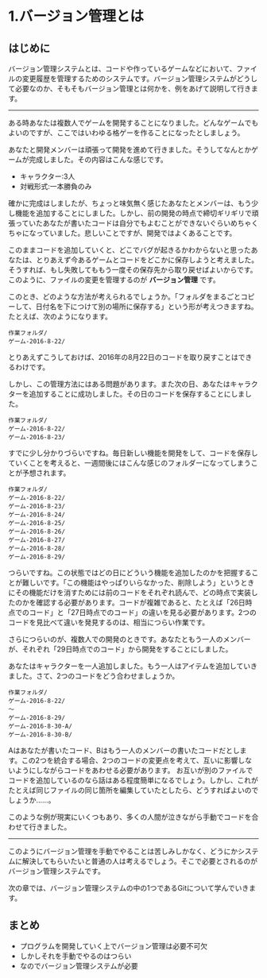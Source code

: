# 1.バージョン管理とは

## はじめに

バージョン管理システムとは、コードや作っているゲームなどにおいて、ファイルの変更履歴を管理するためのシステムです。バージョン管理システムがどうして必要なのか、そもそもバージョン管理とは何かを、例をあげて説明して行きます。

---

ある時あなたは複数人でゲームを開発することになりました。どんなゲームでもよいのですが、ここではいわゆる格ゲーを作ることになったとしましょう。

あなたと開発メンバーは頑張って開発を進めて行きました。そうしてなんとかゲームが完成しました。その内容はこんな感じです。

* キャラクター:3人
* 対戦形式:一本勝負のみ

確かに完成はしましたが、ちょっと味気無く感じたあなたとメンバーは、もう少し機能を追加することにしました。しかし、前の開発の時点で締切ギリギリで頑張っていたあなたが書いたコードは自分でもよむことができないぐらいめちゃくちゃになっていました。悲しいことですが、開発ではよくあることです。

このままコードを追加していくと、どこでバグが起きるかわからないと思ったあなたは、とりあえず今あるゲームとコードをどこかに保存しようと考えました。そうすれば、もし失敗してももう一度その保存先から取り戻せばよいからです。このように、ファイルの変更を管理するのが **バージョン管理** です。

このとき、どのような方法が考えられるでしょうか。「フォルダをまるごとコピーして、日付名を下につけて別の場所に保存する」という形が考えつきますね。たとえば、次のようになります。

```
作業フォルダ/
ゲーム-2016-8-22/
```

とりあえずこうしておけば、2016年の8月22日のコードを取り戻すことはできるわけです。

しかし、この管理方法にはある問題があります。また次の日、あなたはキャラクターを追加することに成功しました。その日のコードを保存することにしました。

```
作業フォルダ/
ゲーム-2016-8-22/
ゲーム-2016-8-23/
```

すでに少し分かりづらいですね。毎日新しい機能を開発をして、コードを保存していくことを考えると、一週間後にはこんな感じのフォルダーになってしまうことが予想されます。

```
作業フォルダ/
ゲーム-2016-8-22/
ゲーム-2016-8-23/
ゲーム-2016-8-24/
ゲーム-2016-8-25/
ゲーム-2016-8-26/
ゲーム-2016-8-27/
ゲーム-2016-8-28/
ゲーム-2016-8-29/
```

つらいですね。この状態ではどの日にどういう機能を追加したのかを把握することが難しいです。「この機能はやっぱりいらなかった、削除しよう」というときにその機能だけを消すためには前のコードをそれぞれ読んで、どの時点で実装したのかを確認する必要があります。コードが複雑であると、たとえば「26日時点でのコード」と「27日時点でのコード」の違いを見る必要があります。2つのコードを見比べて違いを発見するのは、相当につらい作業です。

さらにつらいのが、複数人での開発のときです。あなたともう一人のメンバーが、それぞれ「29日時点でのコード」から開発をすることにしました。

あなたはキャラクターを一人追加しました。もう一人はアイテムを追加していきました。さて、2つのコードをどう合わせましょうか。

```
作業フォルダ/
ゲーム-2016-8-22/
～
ゲーム-2016-8-29/
ゲーム-2016-8-30-A/
ゲーム-2016-8-30-B/
```

Aはあなたが書いたコード、Bはもう一人のメンバーの書いたコードだとします。この2つを統合する場合、2つのコードの変更点を考えて、互いに影響しないようにしながらコードをあわせる必要があります。
お互いが別のファイルでコードを追加しているのなら話はある程度簡単になるでしょう。しかし、これがたとえば同じファイルの同じ箇所を編集していたとしたら、どうすればよいのでしょうか……。

このような例が現実にいくつもあり、多くの人間が泣きながら手動でコードを合わせて行きました。

---

このようにバージョン管理を手動でやることは苦しみしかなく、どうにかシステムに解決してもらいたいと普通の人は考えるでしょう。そこで必要とされるのがバージョン管理システムです。

次の章では、バージョン管理システムの中の1つであるGitについて学んでいきます。

## まとめ

* プログラムを開発していく上でバージョン管理は必要不可欠
* しかしそれを手動でやるのはつらい
* なのでバージョン管理システムが必要
